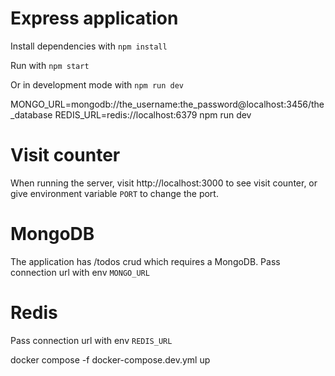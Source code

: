 # Express application

Install dependencies with `npm install`

Run with `npm start`

Or in development mode with `npm run dev`

MONGO_URL=mongodb://the_username:the_password@localhost:3456/the_database REDIS_URL=redis://localhost:6379 npm run dev


# Visit counter

When running the server, visit http://localhost:3000 to see visit counter, or give environment variable `PORT` to change the port.

# MongoDB

The application has /todos crud which requires a MongoDB. Pass connection url with env `MONGO_URL`

# Redis

Pass connection url with env `REDIS_URL`

docker compose -f docker-compose.dev.yml up